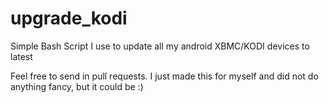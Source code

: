 # upgrade_kodi
Simple Bash Script I use to update all my android XBMC/KODI devices to latest

Feel free to send in pull requests. I just made this for myself and did not do anything fancy, but it could be :)
